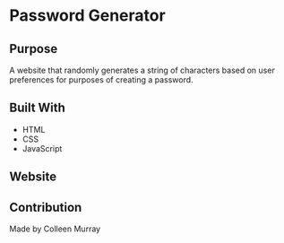# Password Generator

## Purpose
A website that randomly generates a string of characters based on user preferences for purposes of creating a password.

## Built With
* HTML
* CSS
* JavaScript

## Website

## Contribution
Made by Colleen Murray